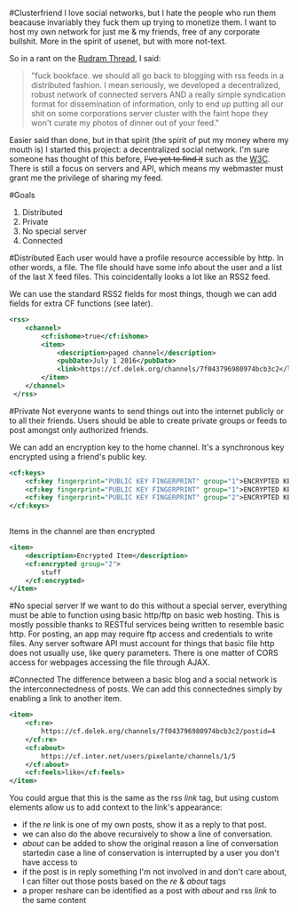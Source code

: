 #Clusterfriend
I love social networks, but I hate the people who run them beacause invariably they fuck them up trying to monetize them. I want to host my own network for just me & my friends, free of any corporate bullshit. More in the spirit of usenet, but with more not-text.

So in a rant on the [Rudram Thread](https://www.facebook.com/chris.rudram/posts/10153870108165247), I said:

>"fuck bookface. we should all go back to blogging with rss feeds in a distributed fashion. I mean seriously, we developed a decentralized, robust network of connected servers AND a really simple syndication format for dissemination of information, only to end up putting all our shit on some corporations server cluster with the faint hope they won't curate my photos of dinner out of your feed."

Easier said than done, but in that spirit (the spirit of put my money where my mouth is) I started this project: a decentralized social network. I'm sure someone has thought of this before, <del>I've yet to find it</del> such as the [W3C](http://www.w3.org/Social/WG). There is still a focus on servers and API, which means my webmaster must grant me the privilege of sharing my feed.

#Goals
1. Distributed
3. Private
2. No special server
4. Connected

#Distributed
Each user would have a profile resource accessible by http. In other words, a file. The file should have some info about the user and a list of the last X feed files. This coincidentally looks a lot like an RSS2 feed.

We can use the standard RSS2 fields for most things, though we can add fields for extra CF functions (see later).

```xml
<rss>
    <channel>
        <cf:ishome>true</cf:ishome>
        <item>
            <description>paged channel</description>
            <pubDate>July 1 2016</pubDate>
            <link>https://cf.delek.org/channels/7f043796980974bcb3c2</link>
        </item>
    </channel>
 </rss>
 ```
#Private
Not everyone wants to send things out into the internet publicly or to all their friends. Users should be able to create private groups or feeds to post amongst only authorized friends.

We can add an encryption key to the home channel. It's a synchronous key encrypted using a friend's public key.
```xml
<cf:keys>
    <cf:key fingerprint="PUBLIC KEY FINGERPRINT" group="1">ENCRYPTED KEY OBJECT</cf:key>
    <cf:key fingerprint="PUBLIC KEY FINGERPRINT" group="1">ENCRYPTED KEY OBJECT</cf:key>
    <cf:key fingerprint="PUBLIC KEY FINGERPRINT" group="2">ENCRYPTED KEY OBJECT</cf:key>
</cf:keys>
    
```

Items in the channel are then encrypted 
```xml
<item>
    <description>Encrypted Item</description>
    <cf:encrypted group="2">
        stuff
    </cf:encrypted>
</item>
```

#No special server
If we want to do this without a special server, everything must be able to function using basic http/ftp on basic web hosting. This is mostly possible thanks to RESTful services being written to resemble basic http. For posting, an app may require ftp access and credentials to write files. Any server software API must account for things that basic file http does not usually use, like query parameters. There is one matter of CORS access for webpages accessing the file through AJAX.

#Connected
The difference between a basic blog and a social network is the interconnectedness of posts. We can add this connectednes simply by enabling a link to another item.
```xml
<item>
    <cf:re>
        https://cf.delek.org/channels/7f043796980974bcb3c2/postid=4
    </cf:re>
    <cf:about>
        https://cf.inter.net/users/pixelante/channels/1/5
    </cf:about>
    <cf:feels>like</cf:feels>
</item>
```
You could argue that this is the same as the rss *link* tag, but using custom elements allow us to add context to the link's appearance:
  - if the *re* link is one of my own posts, show it as a reply to that post.
  - we can also do the above recursively to show a line of conversation.
  - *about* can be added to show the original reason a line of conversation startedin case a line of conservation is interrupted by a user you don't have access to
  - if the post is in reply something I'm not involved in and don't care about, I can filter out those posts based on the *re* & *about* tags
  - a proper reshare can be identified as a post with *about* and rss *link* to the same content
